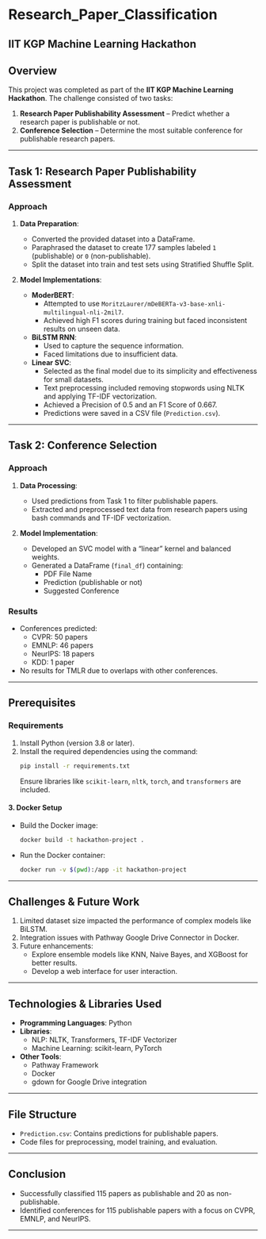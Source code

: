 # Research_Paper_Classification
## IIT KGP Machine Learning Hackathon

## Overview
This project was completed as part of the **IIT KGP Machine Learning Hackathon**. The challenge consisted of two tasks: 
1. **Research Paper Publishability Assessment** – Predict whether a research paper is publishable or not.
2. **Conference Selection** – Determine the most suitable conference for publishable research papers.

---

## Task 1: Research Paper Publishability Assessment

### Approach
1. **Data Preparation**:
   - Converted the provided dataset into a DataFrame.
   - Paraphrased the dataset to create 177 samples labeled `1` (publishable) or `0` (non-publishable).
   - Split the dataset into train and test sets using Stratified Shuffle Split.

2. **Model Implementations**:
   - **ModerBERT**:
     - Attempted to use `MoritzLaurer/mDeBERTa-v3-base-xnli-multilingual-nli-2mil7`.
     - Achieved high F1 scores during training but faced inconsistent results on unseen data.
   - **BiLSTM RNN**:
     - Used to capture the sequence information.
     - Faced limitations due to insufficient data.
   - **Linear SVC**:
     - Selected as the final model due to its simplicity and effectiveness for small datasets.
     - Text preprocessing included removing stopwords using NLTK and applying TF-IDF vectorization.
     - Achieved a Precision of 0.5 and an F1 Score of 0.667.
     - Predictions were saved in a CSV file (`Prediction.csv`).

---

## Task 2: Conference Selection

### Approach
1. **Data Processing**:
   - Used predictions from Task 1 to filter publishable papers.
   - Extracted and preprocessed text data from research papers using bash commands and TF-IDF vectorization.

2. **Model Implementation**:
   - Developed an SVC model with a “linear” kernel and balanced weights.
   - Generated a DataFrame (`final_df`) containing:
     - PDF File Name
     - Prediction (publishable or not)
     - Suggested Conference

### Results
- Conferences predicted:
  - CVPR: 50 papers
  - EMNLP: 46 papers
  - NeurIPS: 18 papers
  - KDD: 1 paper
- No results for TMLR due to overlaps with other conferences.

---

## Prerequisites

### Requirements
1. Install Python (version 3.8 or later).
2. Install the required dependencies using the command:
   ```bash
   pip install -r requirements.txt
   ```
   Ensure libraries like `scikit-learn`, `nltk`, `torch`, and `transformers` are included.

#### 3. **Docker Setup**
   - Build the Docker image:
     ```bash
     docker build -t hackathon-project .
     ```
   - Run the Docker container:
     ```bash
     docker run -v $(pwd):/app -it hackathon-project
     ```

---

## Challenges & Future Work
1. Limited dataset size impacted the performance of complex models like BiLSTM.
2. Integration issues with Pathway Google Drive Connector in Docker.
3. Future enhancements:
   - Explore ensemble models like KNN, Naive Bayes, and XGBoost for better results.
   - Develop a web interface for user interaction.

---

## Technologies & Libraries Used
- **Programming Languages**: Python
- **Libraries**:
  - NLP: NLTK, Transformers, TF-IDF Vectorizer
  - Machine Learning: scikit-learn, PyTorch
- **Other Tools**:
  - Pathway Framework
  - Docker
  - gdown for Google Drive integration

---

## File Structure
- `Prediction.csv`: Contains predictions for publishable papers.
- Code files for preprocessing, model training, and evaluation.

---

## Conclusion
- Successfully classified 115 papers as publishable and 20 as non-publishable.
- Identified conferences for 115 publishable papers with a focus on CVPR, EMNLP, and NeurIPS.

---
